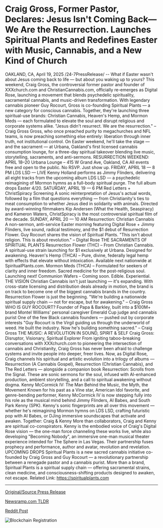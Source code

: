 # Craig Gross, Former Pastor, Declares: Jesus Isn't Coming Back—We Are the Resurrection. Launches Spiritual Plants and Redefines Easter with Music, Cannabis, and a New Kind of Church

OAKLAND, CA, April 19, 2025 /24-7PressRelease/ -- What if Easter wasn't about Jesus coming back to life — but about you waking up to yours?  This weekend, Craig Gross, the controversial former pastor and founder of XXXchurch.com and ChristianCannabis.com, officially re-emerges as Digital Rose, launching a movement that blends psychedelic spirituality, sacramental cannabis, and music-driven transformation.  With legendary cannabis pioneer Guy Rocourt, Gross is co-founding Spiritual Plants — a new category for conscious cannabis. Together, they're launching three spiritual-use brands: Christian Cannabis, Heaven's Hemp, and Mormon Meds — each formulated to elevate the soul and disrupt religious and corporate systems alike.  "Jesus didn't resurrect. We are the resurrection." – Craig Gross Gross, who once preached purity to megachurches and NFL teams, is now preaching something else entirely: liberation through inner truth, not institutional control. On Easter weekend, he'll take the stage — and the sacrament — at Urbana, Oakland's first licensed cannabis consumption lounge, for a three-day spiritual takeover blending live music, storytelling, sacraments, and anti-sermons.  RESURRECTION WEEKEND: APRIL 18–20 Urbana Lounge – 415 W Grand Ave, Oakland, CA All events free and open to the public. No RSVP. Just show up.  FRIDAY, APRIL 18 — 8 PM LDS LSD — LIVE Kenny Holland performs as Jimmy Flinders, delivering all eight tracks from the upcoming album LDS LSD — a psychedelic reimagining of Mormon hymns as a full-body spiritual purge. The full album drops Easter 4/20.  SATURDAY, APRIL 19 — 6 PM Red Letters + ChristSpiracy Screening A sonic reinterpretation of Jesus's actual words, followed by a film that questions everything — from Christianity's ties to meat consumption to whether Jesus died in solidarity with animals. Directed by award-winning filmmakers Kip Andersen (What the Health, Seaspiracy) and Kameron Waters, ChristSpiracy is the most controversial spiritual film of the decade.  SUNDAY, APRIL 20 — 10 AM Resurrection: Christian Cannabis A non-sermon, anti-service Easter morning featuring Digital Rose + Jimmy Flinders, live sound, radical testimony, and the $1 debut of Resurrection Flower. Guy Rocourt shares the vision of Spiritual Plants.  "This isn't about religion. This is about revolution." – Digital Rose  THE SACRAMENTS OF SPIRITUAL PLANTS  Resurrection Flower (THC) – From Christian Cannabis. A spiritual-use strain launching for $1 exclusively at Urbana. Designed for awakening.  Heaven's Hemp (THCA) – Pure, divine, federally legal hemp with effects that elevate without intoxication. Available next nationwide at SpiritualPlants.com.  Mormon Meds (THCA) – Formulated for seekers of clarity and inner freedom. Sacred medicine for the post-religious soul. Launching next!  Communion Wafers – Coming soon. Edible. Experiential.  THE VISION  Christian Cannabis isn't just launching — it's expanding. With cross-state licensing and distribution deals already in motion, the brand is on track to become one of the biggest cannabis brands in the country. Resurrection Flower is just the beginning.  "We're building a nationwide spiritual supply chain — not for escape, but for awakening." – Craig Gross  WHO IS GUY ROCOURT? Founder of Papa & Barkley, built into a $100M+ brand Montel Williams' personal caregiver Emerald Cup judge and cannabis purist One of the few Black cannabis founders — pushed out by corporate interests  "Guy Rocourt is the Virgil guiding us through the underworld of weed. He built the industry. Now he's building something sacred." – Craig Gross  THE MUSIC: A REVOLUTION IN SOUND, SPIRIT & SELF  Craig Gross: Disruptor, Visionary, Spiritual Explorer From igniting taboo-breaking conversations with XXXchurch.com to pioneering the intersection of cannabis and Christianity, Craig Gross has never been afraid to challenge systems and invite people into deeper, freer lives. Now, as Digital Rose, Craig channels his spiritual and artistic evolution into a trilogy of albums — Resurrection (A Cannabis Gospel), Resurrection (Christian Cannabis), and The Red Letters — alongside a companion book Resurrection: Scrolls from the Signal. These are sonic sermons for the soul, infused with AI-enhanced production, ambient storytelling, and a call to spiritual awakening without dogma.  Kenny McCormick IV: The Man Behind the Music, the Myth, the Movement Known for his past as a Vine star, American Idol favorite, and genre-bending performer, Kenny McCormick IV is now stepping fully into his role as the musical mind behind Jimmy Flinders, AI Babes, and South Park Kenny (SPK). Kenny's sonic fingerprints are all over this movement — whether he's reimagining Mormon hymns on LDS LSD, crafting futuristic pop with AI Babes, or DJing immersive soundscapes that activate and awaken.  Together: Craig & Kenny  More than collaborators, Craig and Kenny are spiritual co-conspirators. Kenny is the embodied voice of Craig's Digital Rose vision — the one-man force channeling these works live, while also developing "Becoming Nobody", an immersive one-man musical theater experience intended for The Sphere in Las Vegas. Their partnership fuses prophecy and performance, author and avatar, revolution and revelation.  UPCOMING DROPS  Spiritual Plants is a new sacred cannabis initiative co-founded by Craig Gross and Guy Rocourt — a revolutionary partnership between a renegade pastor and a cannabis purist. More than a brand, Spiritual Plants is a spiritual supply chain — offering sacramental strains, clean medicine, and consciousness-shifting products designed to awaken, not escape.  Related Link: https://spiritualplants.com 

---

[Original/Source Press Release](https://www.24-7pressrelease.com/press-release/521987/craig-gross-former-pastor-declares-jesus-isnt-coming-backwe-are-the-resurrection-launches-spiritual-plants-and-redefines-easter-with-music-cannabis-and-a-new-kind-of-church)
                    

[Newsramp.com TLDR](https://newsramp.com/curated-news/former-pastor-craig-gross-re-emerges-as-digital-rose-launches-spiritual-plants-movement-with-cannabis-pioneer-guy-rocourt/9d19862b7f6bee871f4c4b44592ea661) 

 



[Reddit Post](https://www.reddit.com/r/PsychedelicsNews/comments/1k2qoa0/former_pastor_craig_gross_reemerges_as_digital/) 



![Blockchain Registration](https://cdn.newsramp.app/24-7PressRelease/qrcode/254/19/wolfFLEH.webp)